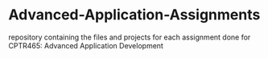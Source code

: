 Advanced-Application-Assignments
================================

repository containing the files and projects for each assignment done for CPTR465: Advanced Application Development
